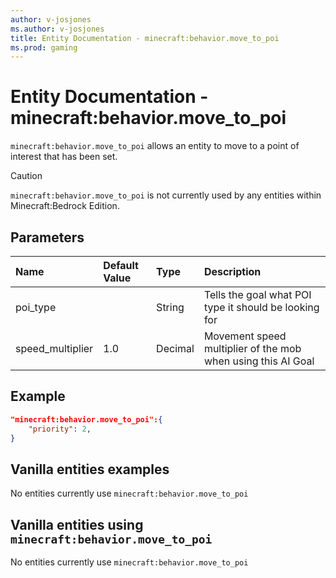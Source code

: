 ```yaml
---
author: v-josjones
ms.author: v-josjones
title: Entity Documentation - minecraft:behavior.move_to_poi
ms.prod: gaming
---
```


# Entity Documentation - minecraft:behavior.move_to_poi

`minecraft:behavior.move_to_poi` allows an entity to move to a point of interest that has been set.

> [!CAUTION]
> `minecraft:behavior.move_to_poi` is not currently used by any entities within Minecraft:Bedrock Edition.

## Parameters

|Name |Default Value  |Type  |Description  |
|:----------|:----------|:----------|:----------|
|poi_type| | String| Tells the goal what POI type it should be looking for |
|speed_multiplier| 1.0| Decimal| Movement speed multiplier of the mob when using this AI Goal |

## Example

```json
"minecraft:behavior.move_to_poi":{
    "priority": 2,
}
```

## Vanilla entities examples

No entities currently use `minecraft:behavior.move_to_poi`

## Vanilla entities using `minecraft:behavior.move_to_poi`

No entities currently use `minecraft:behavior.move_to_poi`
